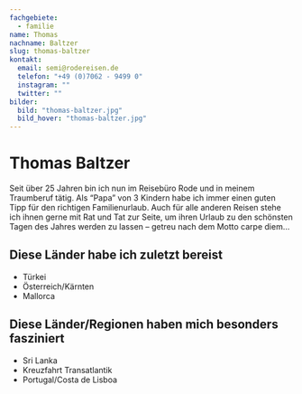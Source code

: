 ```yaml
---
fachgebiete:
  - familie
name: Thomas
nachname: Baltzer
slug: thomas-baltzer
kontakt:
  email: semi@rodereisen.de
  telefon: "+49 (0)7062 - 9499 0"
  instagram: ""
  twitter: ""
bilder:
  bild: "thomas-baltzer.jpg"
  bild_hover: "thomas-baltzer.jpg"
---
```


# Thomas Baltzer

Seit über 25 Jahren bin ich nun im Reisebüro Rode und in meinem Traumberuf tätig. Als “Papa” von 3 Kindern habe ich immer einen guten Tipp für den richtigen Familienurlaub. Auch für alle anderen Reisen stehe ich ihnen gerne mit Rat und Tat zur Seite, um ihren Urlaub zu den schönsten Tagen des Jahres werden zu lassen – getreu nach dem Motto carpe diem…

## Diese Länder habe ich zuletzt bereist

- Türkei
- Österreich/Kärnten
- Mallorca

## Diese Länder/Regionen haben mich besonders fasziniert

- Sri Lanka
- Kreuzfahrt Transatlantik
- Portugal/Costa de Lisboa
